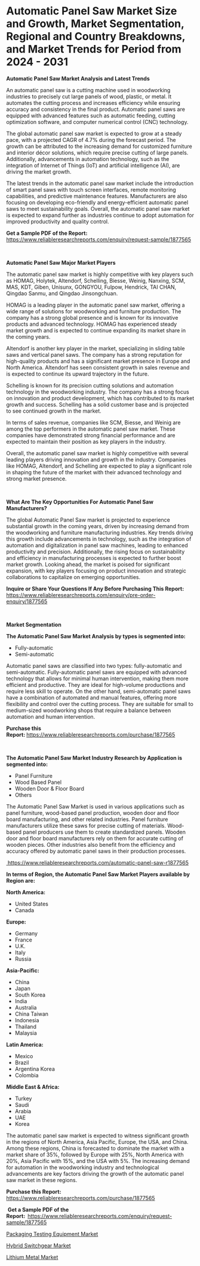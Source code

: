 <p><h1>Automatic Panel Saw Market Size and Growth, Market Segmentation, Regional and Country Breakdowns, and Market Trends for Period from 2024 -  2031</h1></p><p><strong>Automatic Panel Saw Market Analysis and Latest Trends</strong></p>
<p><p>An automatic panel saw is a cutting machine used in woodworking industries to precisely cut large panels of wood, plastic, or metal. It automates the cutting process and increases efficiency while ensuring accuracy and consistency in the final product. Automatic panel saws are equipped with advanced features such as automatic feeding, cutting optimization software, and computer numerical control (CNC) technology.</p><p>The global automatic panel saw market is expected to grow at a steady pace, with a projected CAGR of 4.7% during the forecast period. The growth can be attributed to the increasing demand for customized furniture and interior décor solutions, which require precise cutting of large panels. Additionally, advancements in automation technology, such as the integration of Internet of Things (IoT) and artificial intelligence (AI), are driving the market growth.</p><p>The latest trends in the automatic panel saw market include the introduction of smart panel saws with touch screen interfaces, remote monitoring capabilities, and predictive maintenance features. Manufacturers are also focusing on developing eco-friendly and energy-efficient automatic panel saws to meet sustainability goals. Overall, the automatic panel saw market is expected to expand further as industries continue to adopt automation for improved productivity and quality control.</p></p>
<p><strong>Get a Sample PDF of the Report:&nbsp;</strong> <a href="https://www.reliableresearchreports.com/enquiry/request-sample/1877565">https://www.reliableresearchreports.com/enquiry/request-sample/1877565</a></p>
<p>&nbsp;</p>
<p><strong>Automatic Panel Saw Major Market Players</strong></p>
<p><p>The automatic panel saw market is highly competitive with key players such as HOMAG, Holytek, Altendorf, Schelling, Biesse, Weinig, Nanxing, SCM, MAS, KDT, Giben, Unisunx, GONGYOU, Fulpow, Hendrick, TAI CHAN, Qingdao Sanmu, and Qingdao Jinsongchuan.</p><p>HOMAG is a leading player in the automatic panel saw market, offering a wide range of solutions for woodworking and furniture production. The company has a strong global presence and is known for its innovative products and advanced technology. HOMAG has experienced steady market growth and is expected to continue expanding its market share in the coming years.</p><p>Altendorf is another key player in the market, specializing in sliding table saws and vertical panel saws. The company has a strong reputation for high-quality products and has a significant market presence in Europe and North America. Altendorf has seen consistent growth in sales revenue and is expected to continue its upward trajectory in the future.</p><p>Schelling is known for its precision cutting solutions and automation technology in the woodworking industry. The company has a strong focus on innovation and product development, which has contributed to its market growth and success. Schelling has a solid customer base and is projected to see continued growth in the market.</p><p>In terms of sales revenue, companies like SCM, Biesse, and Weinig are among the top performers in the automatic panel saw market. These companies have demonstrated strong financial performance and are expected to maintain their position as key players in the industry.</p><p>Overall, the automatic panel saw market is highly competitive with several leading players driving innovation and growth in the industry. Companies like HOMAG, Altendorf, and Schelling are expected to play a significant role in shaping the future of the market with their advanced technology and strong market presence.</p></p>
<p>&nbsp;</p>
<p><strong>What Are The Key Opportunities For Automatic Panel Saw Manufacturers?</strong></p>
<p><p>The global Automatic Panel Saw market is projected to experience substantial growth in the coming years, driven by increasing demand from the woodworking and furniture manufacturing industries. Key trends driving this growth include advancements in technology, such as the integration of automation and digitalization in panel saw machines, leading to enhanced productivity and precision. Additionally, the rising focus on sustainability and efficiency in manufacturing processes is expected to further boost market growth. Looking ahead, the market is poised for significant expansion, with key players focusing on product innovation and strategic collaborations to capitalize on emerging opportunities.</p></p>
<p><strong>Inquire or Share Your Questions If Any Before Purchasing This Report:</strong> <a href="https://www.reliableresearchreports.com/enquiry/pre-order-enquiry/1877565">https://www.reliableresearchreports.com/enquiry/pre-order-enquiry/1877565</a></p>
<p>&nbsp;</p>
<p><strong>Market Segmentation</strong></p>
<p><strong>The Automatic Panel Saw Market Analysis by types is segmented into:</strong></p>
<p><ul><li>Fully-automatic</li><li>Semi-automatic</li></ul></p>
<p><p>Automatic panel saws are classified into two types: fully-automatic and semi-automatic. Fully-automatic panel saws are equipped with advanced technology that allows for minimal human intervention, making them more efficient and productive. They are ideal for high-volume productions and require less skill to operate. On the other hand, semi-automatic panel saws have a combination of automated and manual features, offering more flexibility and control over the cutting process. They are suitable for small to medium-sized woodworking shops that require a balance between automation and human intervention.</p></p>
<p><strong>Purchase this Report:&nbsp;</strong><a href="https://www.reliableresearchreports.com/purchase/1877565">https://www.reliableresearchreports.com/purchase/1877565</a></p>
<p>&nbsp;</p>
<p><strong>The Automatic Panel Saw Market Industry Research by Application is segmented into:</strong></p>
<p><ul><li>Panel Furniture</li><li>Wood Based Panel</li><li>Wooden Door & Floor Board</li><li>Others</li></ul></p>
<p><p>The Automatic Panel Saw Market is used in various applications such as panel furniture, wood-based panel production, wooden door and floor board manufacturing, and other related industries. Panel furniture manufacturers utilize these saws for precise cutting of materials. Wood-based panel producers use them to create standardized panels. Wooden door and floor board manufacturers rely on them for accurate cutting of wooden pieces. Other industries also benefit from the efficiency and accuracy offered by automatic panel saws in their production processes.</p></p>
<p><a href="https://www.reliableresearchreports.com/automatic-panel-saw-r1877565">&nbsp;https://www.reliableresearchreports.com/automatic-panel-saw-r1877565</a></p>
<p><strong>In terms of Region, the Automatic Panel Saw Market Players available by Region are:</strong></p>
<p>
    <p> <strong> North America: </strong>
        <ul>
            <li>United States</li>
            <li>Canada</li>
        </ul>
        </p> 
    <p> <strong> Europe: </strong>
        <ul>
            <li>Germany</li>
            <li>France</li>
            <li>U.K.</li>
            <li>Italy</li>
            <li>Russia</li>
        </ul>
        </p> 
    <p> <strong> Asia-Pacific: </strong>
        <ul>
            <li>China</li>
            <li>Japan</li>
            <li>South Korea</li>
            <li>India</li>
            <li>Australia</li>
            <li>China Taiwan</li>
            <li>Indonesia</li>
            <li>Thailand</li>
            <li>Malaysia</li>
        </ul>
        </p> 
    <p> <strong> Latin America: </strong>
        <ul>
            <li>Mexico</li>
            <li>Brazil</li>
            <li>Argentina Korea</li>
            <li>Colombia</li>
        </ul>
        </p> 
    <p> <strong> Middle East & Africa: </strong>
        <ul>
            <li>Turkey</li>
            <li>Saudi</li>
            <li>Arabia</li>
            <li>UAE</li>
            <li>Korea</li>
        </ul>
    </p>
    </p>
<p><p>The automatic panel saw market is expected to witness significant growth in the regions of North America, Asia Pacific, Europe, the USA, and China. Among these regions, China is forecasted to dominate the market with a market share of 35%, followed by Europe with 25%, North America with 20%, Asia Pacific with 15%, and the USA with 5%. The increasing demand for automation in the woodworking industry and technological advancements are key factors driving the growth of the automatic panel saw market in these regions.</p></p>
<p><strong>Purchase this Report: </strong><a href="https://www.reliableresearchreports.com/purchase/1877565">https://www.reliableresearchreports.com/purchase/1877565</a></p>
<p>&nbsp;<strong>Get a Sample PDF of the Report:&nbsp;&nbsp;</strong><a href="https://www.reliableresearchreports.com/enquiry/request-sample/1877565">https://www.reliableresearchreports.com/enquiry/request-sample/1877565</a></p>
<p><strong></strong></p>
<p><p><a href="https://www.linkedin.com/pulse/global-packaging-testing-equipment-market-analysis-trends-forecasts-lho2f?trackingId=1OtMbzTSG3TVCy4L2hyzJQ%3D%3D">Packaging Testing Equipment Market</a></p><p><a href="https://www.linkedin.com/pulse/exploring-hybrid-switchgear-market-dynamics-global-trends-future-xgz8f?trackingId=yTdfxdcOhwBX9aiDTwjZnw%3D%3D">Hybrid Switchgear Market</a></p><p><a href="https://www.linkedin.com/pulse/global-lithium-metal-market-size-expected-reach-cagr-2000-report-lpkpf?trackingId=CV6QBYC4sJqsd6leH7itWA%3D%3D">Lithium Metal Market</a></p></p>